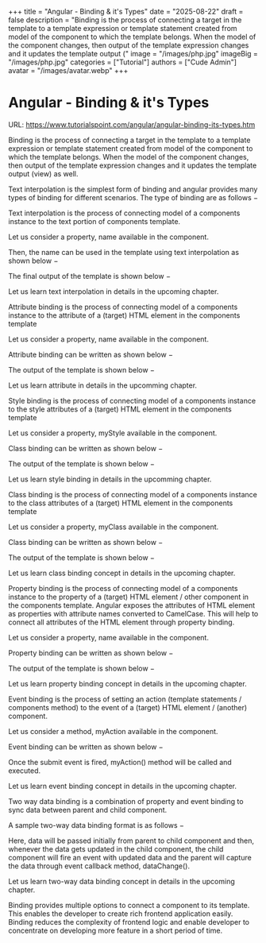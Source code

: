+++
title = "Angular - Binding & it's Types"
date = "2025-08-22"
draft = false
description = "Binding is the process of connecting a target in the template to a template expression or template statement created from model of the component to which the template belongs. When the model of the component changes, then output of the template expression changes and it updates the template output ("
image = "/images/php.jpg"
imageBig = "/images/php.jpg"
categories = ["Tutorial"]
authors = ["Cude Admin"]
avatar = "/images/avatar.webp"
+++

# Angular - Binding & it's Types

URL: https://www.tutorialspoint.com/angular/angular-binding-its-types.htm

Binding is the process of connecting a target in the template to a template expression or template statement created from model of the component to which the template belongs. When the model of the component changes, then output of the template expression changes and it updates the template output (view) as well.

Text interpolation is the simplest form of binding and angular provides many types of binding for different scenarios. The type of binding are as follows −

Text interpolation is the process of connecting model of a components instance to the text portion of components template.

Let us consider a property, name available in the component.

Then, the name can be used in the template using text interpolation as shown below −

The final output of the template is shown below −

Let us learn text interpolation in details in the upcoming chapter.

Attribute binding is the process of connecting model of a components instance to the attribute of a (target) HTML element in the components template

Let us consider a property, name available in the component.

Attribute binding can be written as shown below −

The output of the template is shown below −

Let us learn attribute in details in the upcomming chapter.

Style binding is the process of connecting model of a components instance to the style attributes of a (target) HTML element in the components template

Let us consider a property, myStyle available in the component.

Class binding can be written as shown below −

The output of the template is shown below −

Let us learn style binding in details in the upcomming chapter.

Class binding is the process of connecting model of a components instance to the class attributes of a (target) HTML element in the components template

Let us consider a property, myClass available in the component.

Class binding can be written as shown below −

The output of the template is shown below −

Let us learn class binding concept in details in the upcoming chapter.

Property binding is the process of connecting model of a components instance to the property of a (target) HTML element / other component in the components template. Angular exposes the attributes of HTML element as properties with attribute names converted to CamelCase. This will help to connect all attributes of the HTML element through property binding.

Let us consider a property, name available in the component.

Property binding can be written as shown below −

The output of the template is shown below −

Let us learn property binding concept in details in the upcoming chapter.

Event binding is the process of setting an action (template statements / components method) to the event of a (target) HTML element / (another) component.

Let us consider a method, myAction available in the component.

Event binding can be written as shown below −

Once the submit event is fired, myAction() method will be called and executed.

Let us learn event binding concept in details in the upcoming chapter.

Two way data binding is a combination of property and event binding to sync data between parent and child component.

A sample two-way data binding format is as follows −

Here, data will be passed initially from parent to child component and then, whenever the data gets updated in the child component, the child component will fire an event with updated data and the parent will capture the data through event callback method, dataChange().

Let us learn two-way data binding concept in details in the upcoming chapter.

Binding provides multiple options to connect a component to its template. This enables the developer to create rich frontend application easily. Binding reduces the complexity of frontend logic and enable developer to concentrate on developing more feature in a short period of time.
